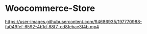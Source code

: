 # Woocommerce-Store

https://user-images.githubusercontent.com/94686935/197770988-fa049fef-6592-4b1d-88f7-cd8febae3f4b.mp4

